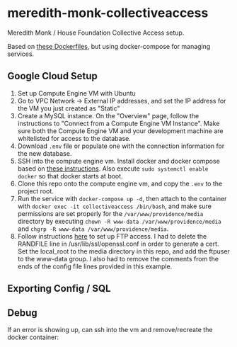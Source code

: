 # meredith-monk-collectiveaccess

Meredith Monk / House Foundation Collective Access setup.

Based on [these Dockerfiles](https://github.com/artturimatias/CollectiveAccess),
but using docker-compose for managing services.

## Google Cloud Setup

1. Set up Compute Engine VM with Ubuntu
2. Go to VPC Network -> External IP addresses, and set the IP address for the VM
   you just created as "Static"
3. Create a MySQL instance. On the "Overview" page, follow the instructions to
   "Connect from a Compute Engine VM Instance". Make sure both the Compute
   Engine VM and your development machine are whitelisted for access to the
   database.
4. Download `.env` file or populate one with the connection information for the
   new database.
5. SSH into the compute engine vm. Install docker and docker compose based on
   [these instructions](https://docs.mattermost.com/install/prod-docker.html).
   Also execute `sudo systemctl enable docker` so that docker starts at boot.
6. Clone this repo onto the compute engine vm, and copy the `.env` to the
   project root.
7. Run the service with `docker-compose up -d`, then attach to the container
   with `docker exec -it collectiveaccess /bin/bash`, and make sure permissions
   are set properly for the `/var/www/providence/media` directory by executing
   `chown -R www-data /var/www/providence/media` and `chgrp -R www-data
   /var/www/providence/media`.
8. Follow instructions
   [here](https://rogulski.it/blog/ftp-on-google-compute-enigne/) to set up FTP access. I had to delete the RANDFILE
   line in /usr/lib/ssl/openssl.conf in order to generate a cert. Set the
   local_root to the media directory in this repo, and add the ftpuser to the
   www-data group. I also had to remove the comments from the ends of the config
   file lines provided in this example.

## Exporting Config / SQL

## Debug

If an error is showing up, can ssh into the vm and remove/recreate the docker container:


